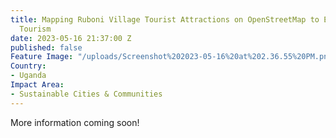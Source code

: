 ```yaml
---
title: Mapping Ruboni Village Tourist Attractions on OpenStreetMap to Enhance Regional
  Tourism
date: 2023-05-16 21:37:00 Z
published: false
Feature Image: "/uploads/Screenshot%202023-05-16%20at%202.36.55%20PM.png"
Country:
- Uganda
Impact Area:
- Sustainable Cities & Communities
---
```


More information coming soon!